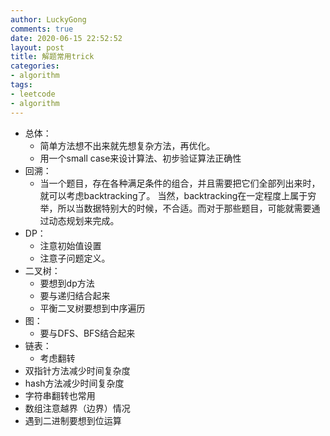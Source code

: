 ```yaml
---
author: LuckyGong
comments: true
date: 2020-06-15 22:52:52
layout: post
title: 解题常用trick
categories:
- algorithm
tags:
- leetcode
- algorithm
---
```




- 总体：
  - 简单方法想不出来就先想复杂方法，再优化。
  - 用一个small case来设计算法、初步验证算法正确性
- 回溯：
  - 当一个题目，存在各种满足条件的组合，并且需要把它们全部列出来时，就可以考虑backtracking了。 当然，backtracking在一定程度上属于穷举，所以当数据特别大的时候，不合适。而对于那些题目，可能就需要通过动态规划来完成。 
- DP：
  - 注意初始值设置
  - 注意子问题定义。
- 二叉树：
  - 要想到dp方法
  - 要与递归结合起来
  - 平衡二叉树要想到中序遍历
- 图：
  - 要与DFS、BFS结合起来
- 链表：
  - 考虑翻转
- 双指针方法减少时间复杂度
- hash方法减少时间复杂度
- 字符串翻转也常用
- 数组注意越界（边界）情况
- 遇到二进制要想到位运算